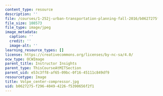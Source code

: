 ```yaml
---
content_type: resource
description: ''
file: /courses/1-252j-urban-transportation-planning-fall-2016/b0627275f29640494226f5390656f2f1_Volpe_center-compressor.jpg
file_size: 108573
file_type: image/jpeg
image_metadata:
  caption: ''
  credit: ''
  image-alt: ''
learning_resource_types: []
license: https://creativecommons.org/licenses/by-nc-sa/4.0/
ocw_type: OCWImage
parent_title: Instructor Insights
parent_type: ThisCourseAtMITSection
parent_uid: e53c3ff8-af65-09bc-0f16-45111c849df9
resourcetype: Image
title: Volpe_center-compressor.jpg
uid: b0627275-f296-4049-4226-f5390656f2f1
---
```

